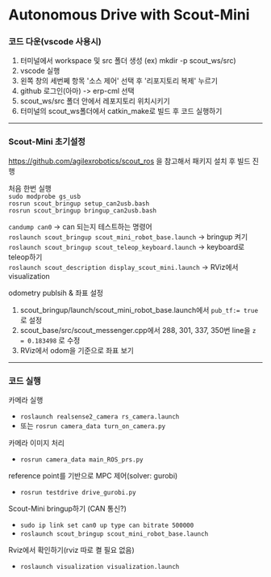 # Autonomous Drive with Scout-Mini

### 코드 다운(vscode 사용시)

1. 터미널에서 workspace 및 src 폴더 생성 (ex) mkdir -p scout_ws/src)
2. vscode 실행
3. 왼쪽 창의 세번쩨 항목 '소스 제어' 선택 후 '리포지토리 복제' 누르기
4. github 로그인(아마) -> erp-cml 선택
5. scout_ws/src 폴더 안에서 레포지토리 위치시키기
6. 터미널의 scout_ws폴더에서 catkin_make로 빌드 후 코드 실행하기

---
### Scout-Mini 초기설정
https://github.com/agilexrobotics/scout_ros 을 참고해서 패키지 설치 후 빌드 진행


처음 한번 실행\
`sudo modprobe gs_usb`\
`rosrun scout_bringup setup_can2usb.bash`\
`rosrun scout_bringup bringup_can2usb.bash`

`candump can0` → can 되는지 테스트하는 명령어\
`roslaunch scout_bringup scout_mini_robot_base.launch` → bringup 켜기\
`roslaunch scout_bringup scout_teleop_keyboard.launch` → keyboard로 teleop하기\
`roslaunch scout_description display_scout_mini.launch` → RViz에서 visualization

odometry publsih & 좌표 설정
1. scout_bringup/launch/scout_mini_robot_base.launch에서 `pub_tf:= true`로 설정
2. scout_base/src/scout_messenger.cpp에서 288, 301, 337, 350번 line을 `z = 0.183498` 로 수정
3. RViz에서 odom을 기준으로 좌표 보기


---
### 코드 실행

카메라 실행
- `roslaunch realsense2_camera rs_camera.launch` 
- 또는 `rosrun camera_data turn_on_camera.py`

카메라 이미지 처리
- `rosrun camera_data main_ROS_prs.py`

reference point를 기반으로 MPC 제어(solver: gurobi)
- `rosrun testdrive drive_gurobi.py`

Scout-Mini bringup하기 (CAN 통신?)
- `sudo ip link set can0 up type can bitrate 500000`
- `roslaunch scout_bringup scout_mini_robot_base.launch`

Rviz에서 확인하기(rviz 따로 켤 필요 없음)
- `roslaunch visualization visualization.launch`
